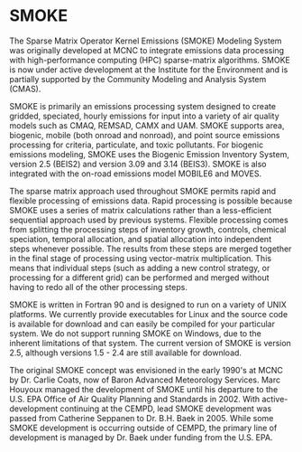 # SMOKE

The Sparse Matrix Operator Kernel Emissions (SMOKE) Modeling System was originally developed at MCNC to integrate emissions data processing with high-performance computing (HPC) sparse-matrix algorithms. SMOKE is now under active development at the Institute for the Environment and is partially supported by the Community Modeling and Analysis System (CMAS).

SMOKE is primarily an emissions processing system designed to create gridded, speciated, hourly emissions for input into a variety of air quality models such as CMAQ, REMSAD, CAMX and UAM. SMOKE supports area, biogenic, mobile (both onroad and nonroad), and point source emissions processing for criteria, particulate, and toxic pollutants. For biogenic emissions modeling, SMOKE uses the Biogenic Emission Inventory System, version 2.5 (BEIS2) and version 3.09 and 3.14 (BEIS3). SMOKE is also integrated with the on-road emissions model MOBILE6 and MOVES.

The sparse matrix approach used throughout SMOKE permits rapid and flexible processing of emissions data. Rapid processing is possible because SMOKE uses a series of matrix calculations rather than a less-efficient sequential approach used by previous systems. Flexible processing comes from splitting the processing steps of inventory growth, controls, chemical speciation, temporal allocation, and spatial allocation into independent steps whenever possible. The results from these steps are merged together in the final stage of processing using vector-matrix multiplication. This means that individual steps (such as adding a new control strategy, or processing for a different grid) can be performed and merged without having to redo all of the other processing steps.

SMOKE is written in Fortran 90 and is designed to run on a variety of UNIX platforms. We currently provide executables for Linux and the source code is available for download and can easily be compiled for your particular system. We do not support running SMOKE on Windows, due to the inherent limitations of that system. The current version of SMOKE is version 2.5, although versions 1.5 - 2.4 are still available for download.

The original SMOKE concept was envisioned in the early 1990's at MCNC by Dr. Carlie Coats, now of Baron Advanced Meteorology Services. Marc Houyoux managed the development of SMOKE until his departure to the U.S. EPA Office of Air Quality Planning and Standards in 2002. With active-development continuing at the CEMPD, lead SMOKE development was passed from Catherine Seppanen to Dr. B.H. Baek in 2005. While some SMOKE development is occurring outside of CEMPD, the primary line of development is managed by Dr. Baek under funding from the U.S. EPA.
